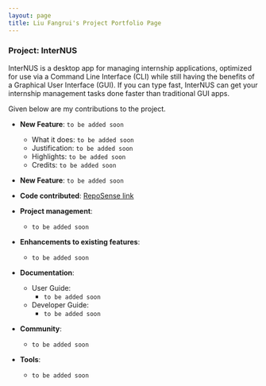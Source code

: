 ```yaml
---
layout: page
title: Liu Fangrui's Project Portfolio Page
---
```


### Project: InterNUS

InterNUS is a desktop app for managing internship applications, optimized for use via a Command Line Interface (CLI) while still having the benefits of a Graphical User Interface (GUI). If you can type fast, InterNUS can get your internship management tasks done faster than traditional GUI apps.

Given below are my contributions to the project.

* **New Feature**: `to be added soon`
  * What it does: `to be added soon`
  * Justification: `to be added soon`
  * Highlights: `to be added soon`
  * Credits: `to be added soon`

* **New Feature**: `to be added soon`

* **Code contributed**: [RepoSense link](https://nus-cs2103-ay2223s1.github.io/tp-dashboard/?search=liufangrui&breakdown=true)

* **Project management**:
  * `to be added soon`

* **Enhancements to existing features**:
  * `to be added soon`

* **Documentation**:
  * User Guide:
    * `to be added soon`
  * Developer Guide:
    * `to be added soon`

* **Community**:
  * `to be added soon`

* **Tools**:
  * `to be added soon`
